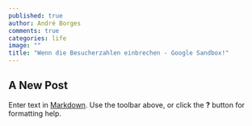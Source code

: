 ```yaml
---
published: true
author: André Borges
comments: true
categories: life
image: ""
title: "Wenn die Besucherzahlen einbrechen - Google Sandbox!"
---
```


## A New Post

Enter text in [Markdown](http://daringfireball.net/projects/markdown/). Use the toolbar above, or click the **?** button for formatting help.
